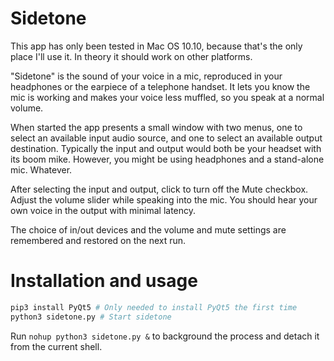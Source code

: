 # Sidetone

This app has only been tested in Mac OS 10.10, because that's the only place I'll use it.
In theory it should work on other platforms.

"Sidetone" is the sound of your voice in a mic, reproduced in your headphones or the 
earpiece of a telephone handset.
It lets you know the mic is working and makes your voice less muffled, so you speak at a normal volume.

When started the app presents a small window with two menus,
one to select an available input audio source,
and one to select an available output destination.
Typically the input and output would both be your headset with its boom mike.
However, you might be using headphones and a stand-alone mic.
Whatever.

After selecting the input and output, click to turn off the Mute checkbox.
Adjust the volume slider while speaking into the mic.
You should hear your own voice in the output with minimal latency.

The choice of in/out devices and the volume and mute settings are remembered
and restored on the next run.

# Installation and usage

```bash 
pip3 install PyQt5 # Only needed to install PyQt5 the first time
python3 sidetone.py # Start sidetone
```

Run `nohup python3 sidetone.py &` to background the process and detach it from
the current shell.
